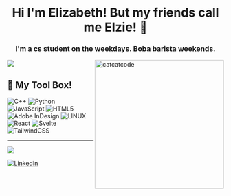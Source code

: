 <h1 align="center">Hi I'm Elizabeth! But my friends call me Elzie! 🐣</h1>
<h3 align="center">I'm a cs student on the weekdays. Boba barista weekends. </h3>
<img align="right" alt="catcatcode" width="300" src="https://giphy.com/stickers/cats-computer-laptop-YYQ6sw8jt2HRxX4uVi">



![](https://github-readme-stats.vercel.app/api/top-langs/?username=elizabethmazuca&theme=tokyonight&hide_border=false&include_all_commits=false&count_private=false&layout=compact)





## 🧰 My Tool Box!


![C++](https://img.shields.io/badge/c++-%2300599C.svg?style=for-the-badge&logo=c%2B%2B&logoColor=white) ![Python](https://img.shields.io/badge/python-3670A0?style=for-the-badge&logo=python&logoColor=ffdd54) ![JavaScript](https://img.shields.io/badge/javascript-%23323330.svg?style=for-the-badge&logo=javascript&logoColor=%23F7DF1E) ![HTML5](https://img.shields.io/badge/html5-%23E34F26.svg?style=for-the-badge&logo=html5&logoColor=white) ![Adobe InDesign](https://img.shields.io/badge/Adobe%20InDesign-49021F?style=for-the-badge&logo=adobeindesign&logoColor=white) ![LINUX](https://img.shields.io/badge/Linux-FCC624?style=for-the-badge&logo=linux&logoColor=black) ![React](https://img.shields.io/badge/react-%2320232a.svg?style=for-the-badge&logo=react&logoColor=%2361DAFB) ![Svelte](https://img.shields.io/badge/svelte-%23f1413d.svg?style=for-the-badge&logo=svelte&logoColor=white) ![TailwindCSS](https://img.shields.io/badge/tailwindcss-%2338B2AC.svg?style=for-the-badge&logo=tailwind-css&logoColor=white)



---
[![](https://visitcount.itsvg.in/api?id=elizabethmazuca&icon=0&color=3)](https://visitcount.itsvg.in)

[![LinkedIn](https://img.shields.io/badge/LinkedIn-%230077B5.svg?logo=linkedin&logoColor=white)](https://linkedin.com/in/elizabeth-mazuca-063b1713b) 
